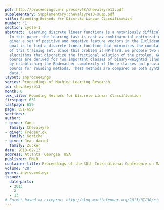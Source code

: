 ```yaml
---
pdf: http://proceedings.mlr.press/v28/chevaleyre13.pdf
supplementary: Supplementary:chevaleyre13-supp.pdf
title: Rounding Methods for Discrete Linear Classification
number: '1'
section: cycle-1
abstract: 'Learning discrete linear functions is a notoriously difficult challenge.
  In this paper, the learning task is cast as combinatorial optimization problem:
  given a set of positive and negative feature vectors in the Euclidean space, the
  goal is to find a discrete linear function that minimizes the cumulative hinge loss
  of this training set. Since this problem is NP-hard, we propose two simple rounding
  algorithms that discretize the fractional solution of the problem. Generalization
  bounds are derived for two important classes of binary-weighted linear functions,
  by establishing the Rademacher complexity of these classes and proving approximation
  bounds for rounding methods. These methods are compared on both synthetic and real-world
  data.'
layout: inproceedings
series: Proceedings of Machine Learning Research
id: chevaleyre13
month: 0
tex_title: Rounding Methods for Discrete Linear Classification
firstpage: 651
lastpage: 659
page: 651-659
sections: 
author:
- given: Yann
  family: Chevaleyre
- given: Frédéerick
  family: Koriche
- given: Jean-daniel
  family: Zucker
date: 2013-02-13
address: Atlanta, Georgia, USA
publisher: PMLR
container-title: Proceedings of the 30th International Conference on Machine Learning
volume: '28'
genre: inproceedings
issued:
  date-parts:
  - 2013
  - 2
  - 13
# Format based on citeproc: http://blog.martinfenner.org/2013/07/30/citeproc-yaml-for-bibliographies/
---
```


